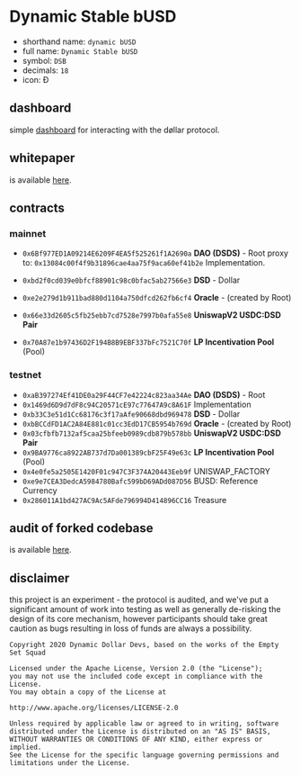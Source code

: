 # Dynamic Stable bUSD

- shorthand name: `dynamic bUSD`
- full name: `Dynamic Stable bUSD`
- symbol: `DSB`
- decimals: `18`
- icon: Ð

## dashboard

simple [dashboard](https://github.com/emptysetsquad/dollar-dashboard) for interacting with the døllar protocol.

## whitepaper

is available [here](https://github.com/bitdeep/dsb-protocol/blob/master/whitepaper.pdf).

## contracts
### mainnet
- `0x6Bf977ED1A09214E6209F4EA5f525261f1A2690a` **DAO (DSDS)** - Root
  proxy to: `0x13084c00f4f9b31896cae4aa75f9aca60ef41b2e` Implementation.
  
- `0xbd2f0cd039e0bfcf88901c98c0bfac5ab27566e3` **DSD** - Dollar
- `0xe2e279d1b911bad880d1104a750dfcd262fb6cf4` **Oracle** - (created by Root)
- `0x66e33d2605c5fb25ebb7cd7528e7997b0afa55e8` **UniswapV2 USDC:DSD Pair**
- `0x70A87e1b97436D2F194B8B9EBF337bFc7521C70f` **LP Incentivation Pool** (Pool)

### testnet
- `0xaB397274Ef41DE0a29F44CF7e42224c823aa34Ae` **DAO (DSDS)** - Root
- `0x1469d6D9d7dF8c94C20571cE97c77647A9c8A61F` Implementation
- `0xb33C3e51d1Cc68176c3f17aAfe90668dbd969478` **DSD** - Dollar
- `0xbBCCdFD1AC2A84E881c01cc3EdD17CB5954b769d` **Oracle** - (created by Root)
- `0x03cfbfb7132af5caa25bfeeb0989cdb879b578bb` **UniswapV2 USDC:DSD Pair**
- `0x9BA9776ca8922AB737d7Da001389cbF25F49e63c` **LP Incentivation Pool** (Pool)
- `0x4e0fe5a2505E1420F01c947C3F374A20443Eeb9f` UNISWAP_FACTORY
- `0xe9e7CEA3DedcA5984780Bafc599bD69ADd087D56` BUSD: Reference Currency
- `0x286011A1bd427AC9Ac5AFde796994D414896CC16` Treasure

## audit of forked codebase

is available [here](https://github.com/dynamicdollardevs/dsd/blob/master/audit/REP-Dollar-06-11-20.pdf).

## disclaimer
this project is an experiment - the protocol is audited, and we've put a significant amount of work into testing as well as generally de-risking the design of its core mechanism, however participants should take great caution as bugs resulting in loss of funds are always a possibility.

```
Copyright 2020 Dynamic Dollar Devs, based on the works of the Empty Set Squad

Licensed under the Apache License, Version 2.0 (the "License");
you may not use the included code except in compliance with the License.
You may obtain a copy of the License at

http://www.apache.org/licenses/LICENSE-2.0

Unless required by applicable law or agreed to in writing, software
distributed under the License is distributed on an "AS IS" BASIS,
WITHOUT WARRANTIES OR CONDITIONS OF ANY KIND, either express or implied.
See the License for the specific language governing permissions and
limitations under the License.
```